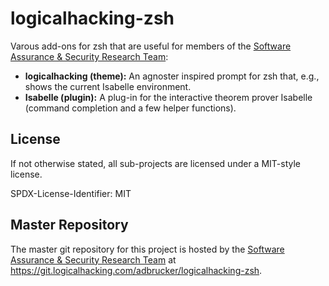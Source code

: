 # logicalhacking-zsh

Varous add-ons for zsh that are useful for members of the [Software Assurance & 
Security Research Team](https://logicalhacking.com):

* **logicalhacking (theme):** An agnoster inspired prompt for zsh that, e.g., 
                              shows the current Isabelle environment. 
* **Isabelle (plugin):**  A plug-in for the interactive theorem prover 
                          Isabelle (command completion and a few helper 
                          functions).
## License

If not otherwise stated, all sub-projects are licensed under a MIT-style 
license.

SPDX-License-Identifier: MIT

## Master Repository

The master git repository for this project is hosted by the [Software
Assurance & Security Research Team](https://logicalhacking.com) at
<https://git.logicalhacking.com/adbrucker/logicalhacking-zsh>.

